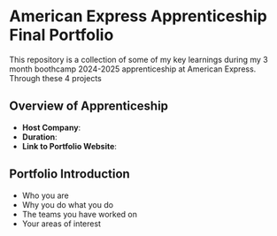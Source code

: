# American Express Apprenticeship Final Portfolio

This repository is a collection of some of my key learnings during my 3 month boothcamp 2024-2025 apprenticeship at American Express. Through these 4 projects

## Overview of Apprenticeship
- **Host Company**:
- **Duration**:
- **Link to Portfolio Website**:

## Portfolio Introduction
- Who you are
- Why you do what you do
- The teams you have worked on
- Your areas of interest
